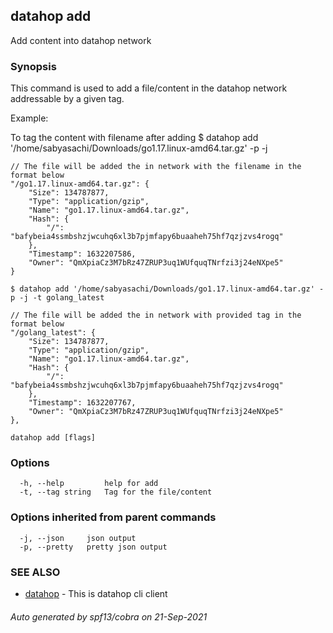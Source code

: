 ## datahop add

Add content into datahop network

### Synopsis


This command is used to add a file/content in the 
datahop network addressable by a given tag.

Example:

To tag the content with filename after adding
	$ datahop add '/home/sabyasachi/Downloads/go1.17.linux-amd64.tar.gz' -p -j
	
	// The file will be added the in network with the filename in the format below
	"/go1.17.linux-amd64.tar.gz": {
		"Size": 134787877,
		"Type": "application/gzip",
		"Name": "go1.17.linux-amd64.tar.gz",
		"Hash": {
			"/": "bafybeia4ssmbshzjwcuhq6xl3b7pjmfapy6buaaheh75hf7qzjzvs4rogq"
		},
		"Timestamp": 1632207586,
		"Owner": "QmXpiaCz3M7bRz47ZRUP3uq1WUfquqTNrfzi3j24eNXpe5"
	}

	$ datahop add '/home/sabyasachi/Downloads/go1.17.linux-amd64.tar.gz' -p -j -t golang_latest
	
	// The file will be added the in network with provided tag in the format below
	"/golang_latest": {
		"Size": 134787877,
		"Type": "application/gzip",
		"Name": "go1.17.linux-amd64.tar.gz",
		"Hash": {
			"/": "bafybeia4ssmbshzjwcuhq6xl3b7pjmfapy6buaaheh75hf7qzjzvs4rogq"
		},
		"Timestamp": 1632207767,
		"Owner": "QmXpiaCz3M7bRz47ZRUP3uq1WUfquqTNrfzi3j24eNXpe5"
	},
		

```
datahop add [flags]
```

### Options

```
  -h, --help         help for add
  -t, --tag string   Tag for the file/content
```

### Options inherited from parent commands

```
  -j, --json     json output
  -p, --pretty   pretty json output
```

### SEE ALSO

* [datahop](datahop.md)	 - This is datahop cli client

###### Auto generated by spf13/cobra on 21-Sep-2021
